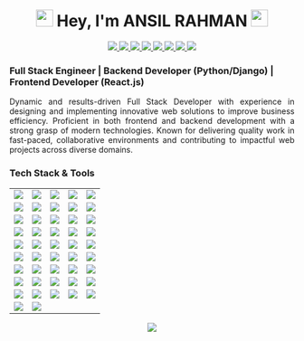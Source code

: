 <h1 align="center">
  <img src="animated/rabbit.gif" height="30" /> Hey, I'm <strong>ANSIL RAHMAN</strong> <img src="animated/hands.gif" height="30" />
</h1>

<p align="center">
  <a href="mailto:ansilrahman777@gmail.com">
    <img src="https://img.shields.io/badge/Gmail-%23FF4500.svg?logo=Gmail&logoColor=white" />
  </a>
  <a href="https://ansilrahman.in">
    <img src="https://img.shields.io/badge/-Portfolio-FE7A16?logo=Google-chrome&logoColor=white" />
  </a>
  <a href="https://wa.me/+918592959403">
    <img src="https://img.shields.io/badge/-WhatsApp-green?logo=WhatsApp&logoColor=white" />
  </a>
  <a href="https://www.linkedin.com/in/ansilrahman777">
    <img src="https://img.shields.io/badge/LinkedIn-%230077B5.svg?logo=linkedin&logoColor=white" />
  </a>
  <a href="https://leetcode.com/u/rahmanansil777/">
    <img src="https://img.shields.io/badge/LeetCode-FE7A16.svg?logo=leetcode&logoColor=white" />
  </a>
  <a href="https://discord.com/channels/@me">
    <img src="https://img.shields.io/badge/Discord-%237289DA.svg?logo=discord&logoColor=white" />
  </a>
  <a href="https://www.instagram.com/anzil.rahman.k/">
    <img src="https://img.shields.io/badge/Instagram-%23E4405F.svg?logo=Instagram&logoColor=white" />
  </a>
  <a href="https://www.facebook.com/ansil.rahman.777/">
    <img src="https://img.shields.io/badge/Facebook-%231877F2.svg?logo=Facebook&logoColor=white" />
  </a>
</p>


###  Full Stack Engineer | Backend Developer (Python/Django) | Frontend Developer (React.js)

<p align="justify">
Dynamic and results-driven Full Stack Developer with experience in designing and implementing innovative web solutions to improve business efficiency. Proficient in both frontend and backend development with a strong grasp of modern technologies. Known for delivering quality work in fast-paced, collaborative environments and contributing to impactful web projects across diverse domains.
</p>



###  Tech Stack & Tools

<table align="center" cellspacing="0" cellpadding="0" style="border-collapse: collapse;">
  <tr>
    <td><img src="https://img.shields.io/badge/python-%233776AB.svg?style=for-the-badge&logo=python&logoColor=white" /></td>
    <td><img src="https://img.shields.io/badge/c-%2300599C.svg?style=for-the-badge&logo=c&logoColor=white" /></td>
    <td><img src="https://img.shields.io/badge/javascript-%23323330.svg?style=for-the-badge&logo=javascript&logoColor=%23F7DF1E" /></td>
    <td><img src="https://img.shields.io/badge/java-%23ED8B00.svg?style=for-the-badge&logo=openjdk&logoColor=white" /></td>
    <td><img src="https://img.shields.io/badge/JSX-61DAFB?style=for-the-badge&logo=react&logoColor=black" /></td>
  </tr>
  <tr>
    <td><img src="https://img.shields.io/badge/html5-%23E34F26.svg?style=for-the-badge&logo=html5&logoColor=white" /></td>
    <td><img src="https://img.shields.io/badge/Next.js-000000?style=for-the-badge&logo=next.js&logoColor=white" /></td>
    <td><img src="https://img.shields.io/badge/react-%2320232a.svg?style=for-the-badge&logo=react&logoColor=%2361DAFB" /></td>
    <td><img src="https://img.shields.io/badge/css3-%231572B6.svg?style=for-the-badge&logo=css3&logoColor=white" /></td>
    <td><img src="https://img.shields.io/badge/bootstrap-%238511FA.svg?style=for-the-badge&logo=bootstrap&logoColor=white" /></td>
  </tr>
  <tr>
    <td><img src="https://img.shields.io/badge/tailwindcss-%2338B2AC.svg?style=for-the-badge&logo=tailwind-css&logoColor=white" /></td>
    <td><img src="https://img.shields.io/badge/jquery-%230769AD.svg?style=for-the-badge&logo=jquery&logoColor=white" /></td>
    <td><img src="https://img.shields.io/badge/Framer%20Motion-EF6C00?style=for-the-badge&logo=framer&logoColor=white" /></td>
    <td><img src="https://img.shields.io/badge/Redux-764ABC?style=for-the-badge&logo=redux&logoColor=white" /></td>
    <td><img src="https://img.shields.io/badge/Django-%23092E20.svg?style=for-the-badge&logo=django&logoColor=white" /></td>
  </tr>
  <tr>
    <td><img src="https://img.shields.io/badge/NPM-%23CB3837.svg?style=for-the-badge&logo=npm&logoColor=white" /></td>
    <td><img src="https://img.shields.io/badge/Nginx-009900?style=for-the-badge&logo=nginx&logoColor=white" /></td>
    <td><img src="https://img.shields.io/badge/Flask-000000?style=for-the-badge&logo=flask&logoColor=white" /></td>
    <td><img src="https://img.shields.io/badge/Gunicorn-499848?style=for-the-badge&logo=python&logoColor=white" /></td>
    <td><img src="https://img.shields.io/badge/JWT-000000?style=for-the-badge&logo=jsonwebtokens&logoColor=white" /></td>
  </tr>
  <tr>
    <td><img src="https://img.shields.io/badge/Sanity-FA5C00?style=for-the-badge&logo=sanity&logoColor=white" /></td>
    <td><img src="https://img.shields.io/badge/postgres-%23316192.svg?style=for-the-badge&logo=postgresql&logoColor=white" /></td>
    <td><img src="https://img.shields.io/badge/MongoDB-%234ea94b.svg?style=for-the-badge&logo=mongodb&logoColor=white" /></td>
    <td><img src="https://img.shields.io/badge/mysql-%2300000f.svg?style=for-the-badge&logo=mysql&logoColor=white" /></td>
    <td><img src="https://img.shields.io/badge/firebase-%23039BE5.svg?style=for-the-badge&logo=firebase" /></td>
  </tr>
  <tr>
    <td><img src="https://img.shields.io/badge/Backblaze-F53B00?style=for-the-badge&logo=backblaze&logoColor=white" /></td>
    <td><img src="https://img.shields.io/badge/Postman-FF6C37?style=for-the-badge&logo=postman&logoColor=white" /></td>
    <td><img src="https://img.shields.io/badge/Selenium-43B02A?style=for-the-badge&logo=selenium&logoColor=white" /></td>
    <td><img src="https://img.shields.io/badge/unittest-3776AB?style=for-the-badge&logo=python&logoColor=white" /></td>
    <td><img src="https://img.shields.io/badge/Manual%20Testing-6A5ACD?style=for-the-badge&logo=clipdrop&logoColor=white" /></td>
  </tr>
  <tr>
    <td><img src="https://img.shields.io/badge/Debugging-F14E32?style=for-the-badge&logo=bugatti&logoColor=white" /></td>
    <td><img src="https://img.shields.io/badge/AWS-%23FF9900.svg?style=for-the-badge&logo=amazon-aws&logoColor=white" /></td>
    <td><img src="https://img.shields.io/badge/github%20actions-121013?style=for-the-badge&logo=github&logoColor=white" /></td>
    <td><img src="https://img.shields.io/badge/Docker-2496ED?style=for-the-badge&logo=docker&logoColor=white" /></td>
    <td><img src="https://img.shields.io/badge/Vercel-000000?style=for-the-badge&logo=vercel&logoColor=white" /></td>
  </tr>
  <tr>
    <td><img src="https://img.shields.io/badge/Render-EC4C47?style=for-the-badge&logo=render&logoColor=white" /></td>
    <td><img src="https://img.shields.io/badge/Neon-0AFFEF?style=for-the-badge&logo=neon&logoColor=black" /></td>
    <td><img src="https://img.shields.io/badge/Cloudinary-3448C5?style=for-the-badge&logo=cloudinary&logoColor=white" /></td>
    <td><img src="https://img.shields.io/badge/figma-%23F24E1E.svg?style=for-the-badge&logo=figma&logoColor=white" /></td>
    <td><img src="https://img.shields.io/badge/Canva-%2300C4CC.svg?style=for-the-badge&logo=Canva&logoColor=white" /></td>
  </tr>
  <tr>
    <td><img src="https://img.shields.io/badge/adobe-%23FF0000.svg?style=for-the-badge&logo=adobe&logoColor=white" /></td>
    <td><img src="https://img.shields.io/badge/adobe%20photoshop-%2331A8FF.svg?style=for-the-badge&logo=adobe%20photoshop&logoColor=white" /></td>
    <td><img src="https://img.shields.io/badge/github-%23121013.svg?style=for-the-badge&logo=github&logoColor=white" /></td>
    <td><img src="https://img.shields.io/badge/Eclipse-2C2255.svg?style=for-the-badge&logo=Eclipse&logoColor=white" /></td>
    <td><img src="https://img.shields.io/badge/PyCharm-21D789.svg?style=for-the-badge&logo=PyCharm&logoColor=white" /></td>
  </tr>
  <tr>
    <td><img src="https://img.shields.io/badge/VSCode-007ACC.svg?style=for-the-badge&logo=visual-studio-code&logoColor=white" /></td>
    <td><img src="https://img.shields.io/badge/Google%20Colab-F9AB00.svg?style=for-the-badge&logo=Google-Colab&logoColor=white" /></td>
  </tr>
</table>



<p align="center">
  <img src="https://github-profile-trophy.vercel.app/?username=ansilrahman777&theme=discord" />
</p>

